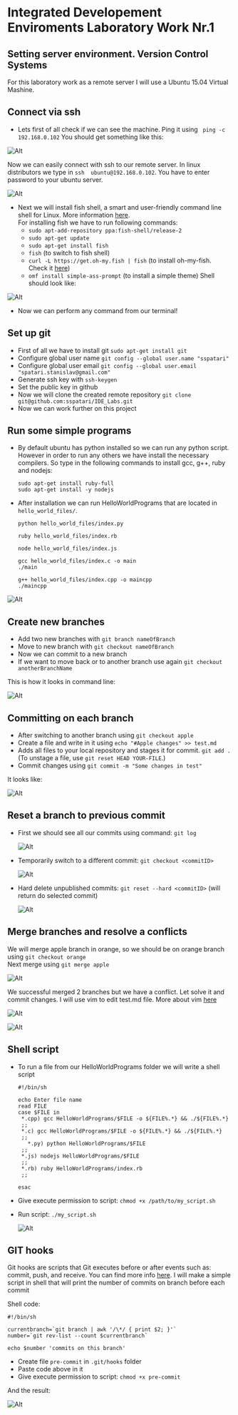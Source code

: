 # Integrated Developement Enviroments Laboratory Work Nr.1
## Setting server environment. Version Control Systems

For this laboratory work as a remote server I will use a Ubuntu 15.04 Virtual Mashine.

## Connect via ssh

- Lets first of all check if we can see the machine. Ping it using ``` ping -c 192.168.0.102``` You should get something like this:

![Alt](images/ping.png)

Now we can easily connect with ssh to our remote server. In linux distributors we type in ```ssh  ubuntu@192.168.0.102```. You have to enter password to your ubuntu server.

![Alt](images/server_connect.png)

- Next we will install fish shell, a smart and user-friendly command line shell for Linux. More information [here](https://fishshell.com/).  
For installing fish we have to run following commands:
   * `sudo apt-add-repository ppa:fish-shell/release-2`
   * `sudo apt-get update`
   * `sudo apt-get install fish`
   * `fish` (to switch to fish shell)
   * `curl -L https://get.oh-my.fish | fish` (to install oh-my-fish. Check it [here](https://github.com/oh-my-fish/oh-my-fish))
   * `omf install simple-ass-prompt` (to install a simple theme)
Shell should look like:

![Alt](images/fish_shell.png)

- Now we can perform any command from our terminal!

## Set up git

- First of all we have to install git `sudo apt-get install git`
- Configure global user	name `git config --global user.name "sspatari"`
- Configure global user	email `git config --global user.email "spatari.stanislav@gmail.com"`
- Generate ssh key with `ssh-keygen`
- Set the public key in github
- Now we will clone the created remote repository `git clone git@github.com:sspatari/IDE_Labs.git`
- Now we can work further on this project

## Run some simple programs
 - By default ubuntu has python installed so we can run any python script. However in order to run any others we have install the necessary compilers. So type in the following commands to install gcc, g++, ruby and nodejs:  

     ```
     sudo apt-get install ruby-full
     sudo apt-get install -y nodejs
     ```
 - After installation we can run HelloWorldPrograms that are located in `hello_world_files/`.

     ```
     python hello_world_files/index.py

     ruby hello_world_files/index.rb

     node hello_world_files/index.js

     gcc hello_world_files/index.c -o main
     ./main

     g++ hello_world_files/index.cpp -o maincpp
     ./maincpp

     ```
![Alt](images/hello_world_files.png)

## Create new branches

- Add two new branches with `git branch nameOfBranch`
- Move to new branch with `git checkout nameOfBranch`
- Now we can commit to a new branch
- If we want to move back or to another branch use again `git checkout anotherBranchName`

This is how it looks in command line:

![Alt](images/branch.png)

## Committing on each branch

- After switching to another branch using `git checkout apple`
- Create a file and write in it using `echo "#Apple changes" >> test.md`
- Adds all files to your local repository and stages it for commit. `git add .` (To unstage a file, use `git reset HEAD YOUR-FILE`.)
- Commit changes using `git commit -m "Some changes in test"`

It looks like:

![Alt](images/commits.png)

## Reset a branch to previous commit
- First we should see all our commits using command: `git log`

    ![Alt](images/git_log.png)

- Temporarily switch to a different commit: `git checkout <commitID>`

    ![Alt](images/return_to_commit.png)

- Hard delete unpublished commits: `git reset --hard <commitID>` (will return do selected commit)

    ![Alt](images/reset_head.png)

## Merge branches and resolve a conflicts
We will merge apple branch in orange, so we should be on orange branch using `git checkout orange`  
Next merge using `git merge apple`

![Alt](images/merge.png)

We successful merged 2 branches but we have a conflict. Let solve it and commit changes. I will use vim to edit test.md file. More about vim [here](http://www.vim.org/)

![Alt](images/vim.png)

![Alt](images/resolve_conflict.png)

## Shell script
- To run a file from our HelloWorldPrograms folder we will write a shell script

     ```
     #!/bin/sh

     echo Enter file name
     read FILE
     case $FILE in
      *.cpp) gcc HelloWorldPrograms/$FILE -o ${FILE%.*} && ./${FILE%.*}
      ;;
      *.c) gcc HelloWorldPrograms/$FILE -o ${FILE%.*} && ./${FILE%.*}
      ;;
     	*.py) python HelloWorldPrograms/$FILE
      ;;
      *.js) nodejs HelloWorldPrograms/$FILE
      ;;
      *.rb) ruby HelloWorldPrograms/index.rb
      ;;

     esac
     ```

 - Give execute permission to script: `chmod +x /path/to/my_script.sh`
 - Run script: `./my_script.sh`

     ![Alt](images/my_script.png)

## GIT hooks
Git hooks are scripts that Git executes before or after events such as: commit, push, and receive. You can find more info [here](http://githooks.com/).
I will make a simple script in shell that will print the number of commits on branch before each commit

Shell code:
```
#!/bin/sh

currentbranch=`git branch | awk '/\*/ { print $2; }'`
number=`git rev-list --count $currentbranch`

echo $number 'commits on this branch'
```
- Create file `pre-commit` in `.git/hooks` folder
- Paste code above in it
- Give execute permission to script: `chmod +x pre-commit`

And the result:

![Alt](images/git_hook.png)
